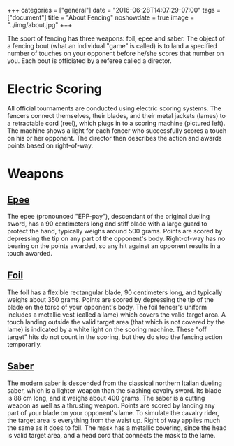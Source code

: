 +++
categories = ["general"]
date = "2016-06-28T14:07:29-07:00"
tags = ["document"]
title = "About Fencing"
noshowdate = true
image = "../img/about.jpg"
+++

The sport of fencing has three weapons: foil, epee and saber. The object of a fencing bout (what an individual "game" is called) is to land a specified number of touches on your opponent before he/she scores that number on you. Each bout is officiated by a referee called a director.

# Electric Scoring
All official tournaments are conducted using electric scoring systems. The fencers connect themselves, their blades, and their metal jackets (lames) to a retractable cord (reel), which plugs in to a scoring machine (pictured left). The machine shows a light for each fencer who successfully scores a touch on his or her opponent. The director then describes the action and awards points based on right-of-way.

# Weapons

## <a target="_blank" href="https://en.wikipedia.org/wiki/%C3%89p%C3%A9e">Epee</a>
The epee (pronounced "EPP-pay"), descendant of the original dueling sword, has a 90 centimeters long and stiff blade with a large guard to protect the hand, typically weighs around 500 grams.
Points are scored by depressing the tip on any part of the opponent's body.
Right-of-way has no bearing on the points awarded, so any hit against an opponent results in a touch awarded.

## <a target="_blank" href="https://en.wikipedia.org/wiki/Foil_(fencing)">Foil</a>
The foil has a flexible rectangular blade, 90 centimeters long, and typically weighs about 350 grams.
Points are scored by depressing the tip of the blade on the torso of your opponent's body.
The foil fencer's uniform includes a metallic vest (called a lame) which covers the valid target area.
A touch landing outside the valid target area (that which is not covered by the lame) is indicated by a white light on the scoring machine.
These "off target" hits do not count in the scoring, but they do stop the fencing action temporarily.

## <a target="_blank" href="https://en.wikipedia.org/wiki/Sabre_(fencing)">Saber</a>
The modern saber is descended from the classical northern Italian dueling saber, which is a lighter weapon than the slashing cavalry sword.
Its blade is 88 cm long, and it weighs about 400 grams.
The saber is a cutting weapon as well as a thrusting weapon.
Points are scored by landing any part of your blade on your opponent's lame.
To simulate the cavalry rider, the target area is everything from the waist up.
Right of way applies much the same as it does to foil.
The mask has a metallic covering, since the head is valid target area, and a head cord that connects the mask to the lame.
